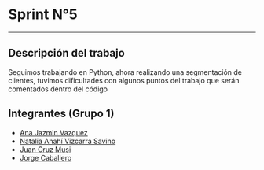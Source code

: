 # Sprint N°5
---

## Descripción del trabajo

Seguimos trabajando en Python, ahora realizando una segmentación de clientes, tuvimos dificultades con algunos puntos del trabajo que serán comentados dentro del código

## Integrantes (Grupo 1)

* [Ana Jazmin Vazquez](https://github.com/AJVazquez27)
* [Natalia Anahí Vizcarra Savino](https://github.com/NeitRoot)
* [Juan Cruz Musi](https://github.com/JuanMusi)
* [Jorge Caballero](https://github.com/jorgecaballer0)
